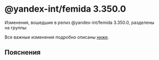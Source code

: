# @yandex-int/femida 3.350.0

<!-- ЧЕЛОВЕЧЕСКОЕ ВСТУПЛЕНИЕ -->

Изменения, вошедшие в релиз @yandex-int/femida 3.350.0, разделены на группы:

Все важные изменения подробно описаны [ниже](#Пояснения).

## Пояснения

